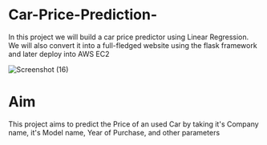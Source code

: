 # Car-Price-Prediction-
In this project we will build a car price predictor using Linear Regression. We will also convert it into a full-fledged website using the flask framework and later deploy into AWS EC2

![Screenshot (16)](https://github.com/kiransnsn/Car-Price-Prediction-/assets/90519439/92ae5dd0-8f91-4f69-b10a-a015b0fd0d76)

# Aim
This project aims to predict the Price of an used Car by taking it's Company name, it's Model name, Year of Purchase, and other parameters

